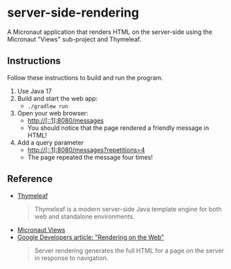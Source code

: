 # server-side-rendering

A Micronaut application that renders HTML on the server-side using the Micronaut "Views" sub-project and Thymeleaf.

## Instructions

Follow these instructions to build and run the program.

1. Use Java 17
2. Build and start the web app:
   * `./gradlew run`
3. Open your web browser:
   * <http://[::1]:8080/messages>
   * You should notice that the page rendered a friendly message in HTML!
4. Add a query parameter
   * <http://[::1]:8080/messages?repetitions=4>
   * The page repeated the message four times!

## Reference

* [Thymeleaf](https://www.thymeleaf.org/)
  > Thymeleaf is a modern server-side Java template engine for both web and standalone environments.
* [Micronaut Views](https://micronaut-projects.github.io/micronaut-views/latest/guide/index.html)
* [Google Developers article: "Rendering on the Web"](https://developers.google.com/web/updates/2019/02/rendering-on-the-web)
  > Server rendering generates the full HTML for a page on the server in response to navigation.
